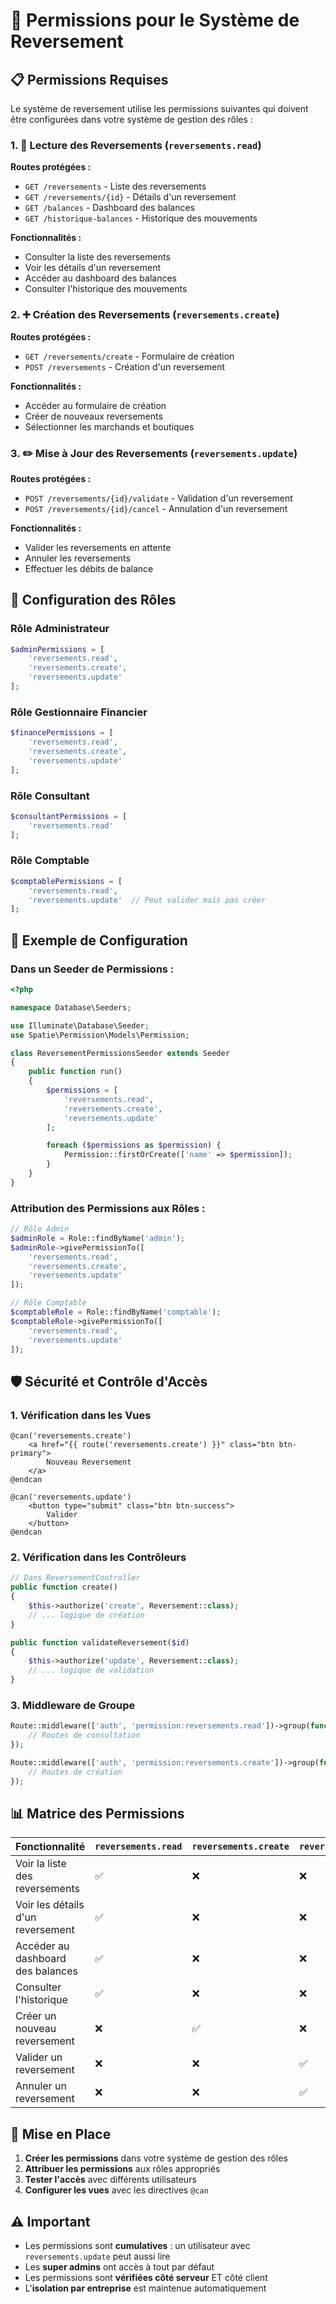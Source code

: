# 🔐 Permissions pour le Système de Reversement

## 📋 **Permissions Requises**

Le système de reversement utilise les permissions suivantes qui doivent être configurées dans votre système de gestion des rôles :

### **1. 📖 Lecture des Reversements (`reversements.read`)**
**Routes protégées :**
- `GET /reversements` - Liste des reversements
- `GET /reversements/{id}` - Détails d'un reversement
- `GET /balances` - Dashboard des balances
- `GET /historique-balances` - Historique des mouvements

**Fonctionnalités :**
- Consulter la liste des reversements
- Voir les détails d'un reversement
- Accéder au dashboard des balances
- Consulter l'historique des mouvements

### **2. ➕ Création des Reversements (`reversements.create`)**
**Routes protégées :**
- `GET /reversements/create` - Formulaire de création
- `POST /reversements` - Création d'un reversement

**Fonctionnalités :**
- Accéder au formulaire de création
- Créer de nouveaux reversements
- Sélectionner les marchands et boutiques

### **3. ✏️ Mise à Jour des Reversements (`reversements.update`)**
**Routes protégées :**
- `POST /reversements/{id}/validate` - Validation d'un reversement
- `POST /reversements/{id}/cancel` - Annulation d'un reversement

**Fonctionnalités :**
- Valider les reversements en attente
- Annuler les reversements
- Effectuer les débits de balance

## 🎯 **Configuration des Rôles**

### **Rôle Administrateur**
```php
$adminPermissions = [
    'reversements.read',
    'reversements.create', 
    'reversements.update'
];
```

### **Rôle Gestionnaire Financier**
```php
$financePermissions = [
    'reversements.read',
    'reversements.create',
    'reversements.update'
];
```

### **Rôle Consultant**
```php
$consultantPermissions = [
    'reversements.read'
];
```

### **Rôle Comptable**
```php
$comptablePermissions = [
    'reversements.read',
    'reversements.update'  // Peut valider mais pas créer
];
```

## 🔧 **Exemple de Configuration**

### **Dans un Seeder de Permissions :**
```php
<?php

namespace Database\Seeders;

use Illuminate\Database\Seeder;
use Spatie\Permission\Models\Permission;

class ReversementPermissionsSeeder extends Seeder
{
    public function run()
    {
        $permissions = [
            'reversements.read',
            'reversements.create',
            'reversements.update'
        ];

        foreach ($permissions as $permission) {
            Permission::firstOrCreate(['name' => $permission]);
        }
    }
}
```

### **Attribution des Permissions aux Rôles :**
```php
// Rôle Admin
$adminRole = Role::findByName('admin');
$adminRole->givePermissionTo([
    'reversements.read',
    'reversements.create',
    'reversements.update'
]);

// Rôle Comptable
$comptableRole = Role::findByName('comptable');
$comptableRole->givePermissionTo([
    'reversements.read',
    'reversements.update'
]);
```

## 🛡️ **Sécurité et Contrôle d'Accès**

### **1. Vérification dans les Vues**
```blade
@can('reversements.create')
    <a href="{{ route('reversements.create') }}" class="btn btn-primary">
        Nouveau Reversement
    </a>
@endcan

@can('reversements.update')
    <button type="submit" class="btn btn-success">
        Valider
    </button>
@endcan
```

### **2. Vérification dans les Contrôleurs**
```php
// Dans ReversementController
public function create()
{
    $this->authorize('create', Reversement::class);
    // ... logique de création
}

public function validateReversement($id)
{
    $this->authorize('update', Reversement::class);
    // ... logique de validation
}
```

### **3. Middleware de Groupe**
```php
Route::middleware(['auth', 'permission:reversements.read'])->group(function () {
    // Routes de consultation
});

Route::middleware(['auth', 'permission:reversements.create'])->group(function () {
    // Routes de création
});
```

## 📊 **Matrice des Permissions**

| Fonctionnalité | `reversements.read` | `reversements.create` | `reversements.update` |
|----------------|-------------------|---------------------|---------------------|
| Voir la liste des reversements | ✅ | ❌ | ❌ |
| Voir les détails d'un reversement | ✅ | ❌ | ❌ |
| Accéder au dashboard des balances | ✅ | ❌ | ❌ |
| Consulter l'historique | ✅ | ❌ | ❌ |
| Créer un nouveau reversement | ❌ | ✅ | ❌ |
| Valider un reversement | ❌ | ❌ | ✅ |
| Annuler un reversement | ❌ | ❌ | ✅ |

## 🚀 **Mise en Place**

1. **Créer les permissions** dans votre système de gestion des rôles
2. **Attribuer les permissions** aux rôles appropriés
3. **Tester l'accès** avec différents utilisateurs
4. **Configurer les vues** avec les directives `@can`

## ⚠️ **Important**

- Les permissions sont **cumulatives** : un utilisateur avec `reversements.update` peut aussi lire
- Les **super admins** ont accès à tout par défaut
- Les permissions sont **vérifiées côté serveur** ET côté client
- L'**isolation par entreprise** est maintenue automatiquement
